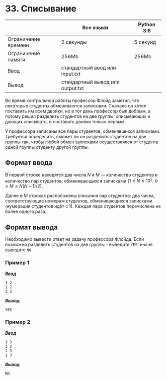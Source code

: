 # 33. Списывание

|                   |Все языки                       |Python 3.6|
|-------------------|--------------------------------|----------|
|Ограничение времени|2 секунды                       |5 секунд  |
|Ограничение памяти |256Mb                           |256Mb     |
|Ввод               |стандартный ввод или input.txt  |          |
|Вывод              |стандартный вывод или output.txt|          |

Во время контрольной работы профессор Флойд заметил, что некоторые студенты обмениваются записками. Сначала он хотел поставить им всем двойки, но в тот день профессор был добрым, а потому решил разделить студентов на две группы: списывающих и дающих списывать, и поставить двойки только первым.

У профессора записаны все пары студентов, обменявшихся записками. Требуется определить, сможет ли он разделить студентов на две группы так, чтобы любой обмен записками осуществлялся от студента одной группы студенту другой группы.

## Формат ввода

В первой строке находятся два числа $N$ и $M$ — количество студентов и количество пар студентов, обменивающихся записками ($1 ≤ N ≤ 10^{2}$, $0 ≤ M ≤ N(N−1)/2$).

Далее в $M$ строках расположены описания пар студентов: два числа, соответствующие номерам студентов, обменивающихся записками (нумерация студентов идёт с $1$). Каждая пара студентов перечислена не более одного раза.

## Формат вывода

Необходимо вывести ответ на задачу профессора Флойда. Если возможно разделить студентов на две группы - выведите `YES`; иначе выведите `NO`.

### Пример 1

***Ввод***

```text
3 2
1 2
2 3
```

***Вывод***

```text
YES
```

### Пример 2

***Ввод***

```text
3 3
1 2
2 3
1 3
```

***Вывод***

```text
NO
```
